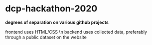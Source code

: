 # dcp-hackathon-2020

**degrees of separation on various github projects**

frontend uses HTML/CSS \n
backend uses collected data, preferably through a public dataset on the website
